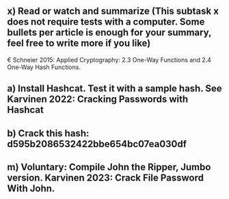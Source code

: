 
## x) Read or watch and summarize (This subtask x does not require tests with a computer. Some bullets per article is enough for your summary, feel free to write more if you like)
 € Schneier 2015: Applied Cryptography: 2.3 One-Way Functions and 2.4 One-Way Hash Functions.
## a) Install Hashcat. Test it with a sample hash. See Karvinen 2022: Cracking Passwords with Hashcat
## b) Crack this hash: d595b2086532422bbe654bc07ea030df
## m) Voluntary: Compile John the Ripper, Jumbo version. Karvinen 2023: Crack File Password With John.
